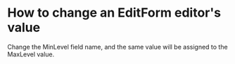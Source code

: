# How to change an EditForm editor's value


<p>Change the MinLevel field name, and the same value will be assigned to the MaxLevel value.</p>

<br/>



